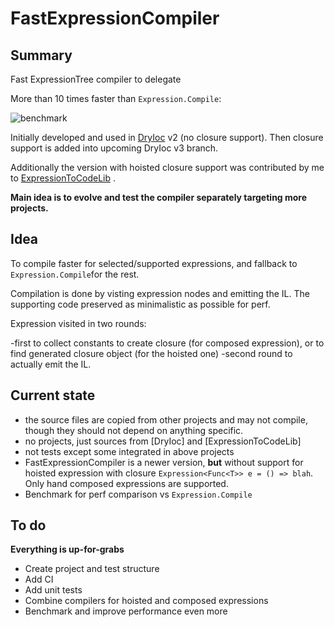 # FastExpressionCompiler

## Summary

Fast ExpressionTree compiler to delegate

More than 10 times faster than `Expression.Compile`:

![benchmark](https://ibin.co/2oAik1nHNy3A.jpg) 

Initially developed and used in [DryIoc](https://bitbucket.org/dadhi/dryioc) v2 (no closure support). 
Then closure support is added into upcoming DryIoc v3 branch. 

Additionally the version with hoisted closure support was contributed by me to [ExpressionToCodeLib](https://github.com/EamonNerbonne/ExpressionToCode) . 

__Main idea is to evolve and test the compiler separately targeting more projects.__

## Idea

To compile faster for selected/supported expressions, 
and fallback to `Expression.Compile`for the rest. 

Compilation is done by visting expression nodes and emitting the IL. 
The supporting code preserved as minimalistic as possible for perf. 

Expression visited in two rounds:

-first to collect constants to create closure (for composed expression),
or to find generated closure object (for the hoisted one) 
-second round to actually emit the IL. 


## Current state

- the source files are copied from other projects and may not compile, though they should not depend on anything specific. 
- no projects,  just sources from [DryIoc] and [ExpressionToCodeLib]
- not tests except some integrated in above projects
- FastExpressionCompiler is a newer version, __but__ without support
for hoisted expression with closure `Expression<Func<T>> e = () => blah`. Only hand composed expressions are supported. 
- Benchmark for perf comparison vs `Expression.Compile`

## To do

__Everything is up-for-grabs__

- Create project and test structure
- Add CI
- Add unit tests
- Combine compilers for hoisted and composed expressions
- Benchmark and improve performance even more
